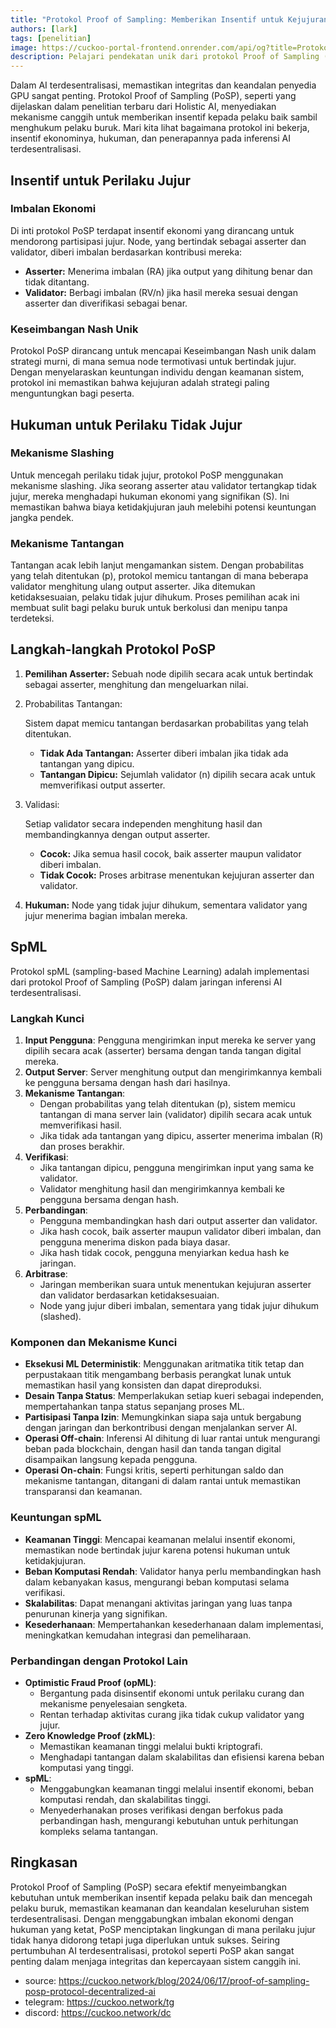```yaml
---
title: "Protokol Proof of Sampling: Memberikan Insentif untuk Kejujuran dan Menghukum Ketidakjujuran dalam Inferensi AI Terdesentralisasi"
authors: [lark]
tags: [penelitian]
image: https://cuckoo-portal-frontend.onrender.com/api/og?title=Protokol%20Proof%20of%20Sampling%3A%20Memberikan%20Insentif%20untuk%20Kejujuran%20dan%20Menghukum%20Ketidakjujuran%20dalam%20Inferensi%20AI%20Terdesentralisasi
description: Pelajari pendekatan unik dari protokol Proof of Sampling (PoSP) dalam memberikan insentif untuk perilaku jujur dan menghukum ketidakjujuran di antara penyedia GPU, memastikan keamanan dan keandalan sistem inferensi AI terdesentralisasi.
---
```


Dalam AI terdesentralisasi, memastikan integritas dan keandalan penyedia GPU sangat penting. Protokol Proof of Sampling (PoSP), seperti yang dijelaskan dalam penelitian terbaru dari Holistic AI, menyediakan mekanisme canggih untuk memberikan insentif kepada pelaku baik sambil menghukum pelaku buruk. Mari kita lihat bagaimana protokol ini bekerja, insentif ekonominya, hukuman, dan penerapannya pada inferensi AI terdesentralisasi.

## Insentif untuk Perilaku Jujur

### Imbalan Ekonomi

Di inti protokol PoSP terdapat insentif ekonomi yang dirancang untuk mendorong partisipasi jujur. Node, yang bertindak sebagai asserter dan validator, diberi imbalan berdasarkan kontribusi mereka:

- **Asserter:** Menerima imbalan (RA) jika output yang dihitung benar dan tidak ditantang.
- **Validator:** Berbagi imbalan (RV/n) jika hasil mereka sesuai dengan asserter dan diverifikasi sebagai benar.

### Keseimbangan Nash Unik

Protokol PoSP dirancang untuk mencapai Keseimbangan Nash unik dalam strategi murni, di mana semua node termotivasi untuk bertindak jujur. Dengan menyelaraskan keuntungan individu dengan keamanan sistem, protokol ini memastikan bahwa kejujuran adalah strategi paling menguntungkan bagi peserta.

## Hukuman untuk Perilaku Tidak Jujur

### Mekanisme Slashing

Untuk mencegah perilaku tidak jujur, protokol PoSP menggunakan mekanisme slashing. Jika seorang asserter atau validator tertangkap tidak jujur, mereka menghadapi hukuman ekonomi yang signifikan (S). Ini memastikan bahwa biaya ketidakjujuran jauh melebihi potensi keuntungan jangka pendek.

### Mekanisme Tantangan

Tantangan acak lebih lanjut mengamankan sistem. Dengan probabilitas yang telah ditentukan (p), protokol memicu tantangan di mana beberapa validator menghitung ulang output asserter. Jika ditemukan ketidaksesuaian, pelaku tidak jujur dihukum. Proses pemilihan acak ini membuat sulit bagi pelaku buruk untuk berkolusi dan menipu tanpa terdeteksi.

## Langkah-langkah Protokol PoSP

1. **Pemilihan Asserter:** Sebuah node dipilih secara acak untuk bertindak sebagai asserter, menghitung dan mengeluarkan nilai.

2. Probabilitas Tantangan:

    Sistem dapat memicu tantangan berdasarkan probabilitas yang telah ditentukan.

   - **Tidak Ada Tantangan:** Asserter diberi imbalan jika tidak ada tantangan yang dipicu.
   - **Tantangan Dipicu:** Sejumlah validator (n) dipilih secara acak untuk memverifikasi output asserter.

3. Validasi:

    Setiap validator secara independen menghitung hasil dan membandingkannya dengan output asserter.

   - **Cocok:** Jika semua hasil cocok, baik asserter maupun validator diberi imbalan.
   - **Tidak Cocok:** Proses arbitrase menentukan kejujuran asserter dan validator.

4. **Hukuman:** Node yang tidak jujur dihukum, sementara validator yang jujur menerima bagian imbalan mereka.

## SpML

Protokol spML (sampling-based Machine Learning) adalah implementasi dari protokol Proof of Sampling (PoSP) dalam jaringan inferensi AI terdesentralisasi.

### Langkah Kunci

1. **Input Pengguna**: Pengguna mengirimkan input mereka ke server yang dipilih secara acak (asserter) bersama dengan tanda tangan digital mereka.
2. **Output Server**: Server menghitung output dan mengirimkannya kembali ke pengguna bersama dengan hash dari hasilnya.
3. **Mekanisme Tantangan**:
   - Dengan probabilitas yang telah ditentukan (p), sistem memicu tantangan di mana server lain (validator) dipilih secara acak untuk memverifikasi hasil.
   - Jika tidak ada tantangan yang dipicu, asserter menerima imbalan (R) dan proses berakhir.
4. **Verifikasi**:
   - Jika tantangan dipicu, pengguna mengirimkan input yang sama ke validator.
   - Validator menghitung hasil dan mengirimkannya kembali ke pengguna bersama dengan hash.
5. **Perbandingan**:
   - Pengguna membandingkan hash dari output asserter dan validator.
   - Jika hash cocok, baik asserter maupun validator diberi imbalan, dan pengguna menerima diskon pada biaya dasar.
   - Jika hash tidak cocok, pengguna menyiarkan kedua hash ke jaringan.
6. **Arbitrase**:
   - Jaringan memberikan suara untuk menentukan kejujuran asserter dan validator berdasarkan ketidaksesuaian.
   - Node yang jujur diberi imbalan, sementara yang tidak jujur dihukum (slashed).

### Komponen dan Mekanisme Kunci
- **Eksekusi ML Deterministik**: Menggunakan aritmatika titik tetap dan perpustakaan titik mengambang berbasis perangkat lunak untuk memastikan hasil yang konsisten dan dapat direproduksi.
- **Desain Tanpa Status**: Memperlakukan setiap kueri sebagai independen, mempertahankan tanpa status sepanjang proses ML.
- **Partisipasi Tanpa Izin**: Memungkinkan siapa saja untuk bergabung dengan jaringan dan berkontribusi dengan menjalankan server AI.
- **Operasi Off-chain**: Inferensi AI dihitung di luar rantai untuk mengurangi beban pada blockchain, dengan hasil dan tanda tangan digital disampaikan langsung kepada pengguna.
- **Operasi On-chain**: Fungsi kritis, seperti perhitungan saldo dan mekanisme tantangan, ditangani di dalam rantai untuk memastikan transparansi dan keamanan.

### Keuntungan spML
- **Keamanan Tinggi**: Mencapai keamanan melalui insentif ekonomi, memastikan node bertindak jujur karena potensi hukuman untuk ketidakjujuran.
- **Beban Komputasi Rendah**: Validator hanya perlu membandingkan hash dalam kebanyakan kasus, mengurangi beban komputasi selama verifikasi.
- **Skalabilitas**: Dapat menangani aktivitas jaringan yang luas tanpa penurunan kinerja yang signifikan.
- **Kesederhanaan**: Mempertahankan kesederhanaan dalam implementasi, meningkatkan kemudahan integrasi dan pemeliharaan.

### Perbandingan dengan Protokol Lain
- **Optimistic Fraud Proof (opML)**:
  - Bergantung pada disinsentif ekonomi untuk perilaku curang dan mekanisme penyelesaian sengketa.
  - Rentan terhadap aktivitas curang jika tidak cukup validator yang jujur.
- **Zero Knowledge Proof (zkML)**:
  - Memastikan keamanan tinggi melalui bukti kriptografi.
  - Menghadapi tantangan dalam skalabilitas dan efisiensi karena beban komputasi yang tinggi.
- **spML**:
  - Menggabungkan keamanan tinggi melalui insentif ekonomi, beban komputasi rendah, dan skalabilitas tinggi.
  - Menyederhanakan proses verifikasi dengan berfokus pada perbandingan hash, mengurangi kebutuhan untuk perhitungan kompleks selama tantangan.

## Ringkasan

Protokol Proof of Sampling (PoSP) secara efektif menyeimbangkan kebutuhan untuk memberikan insentif kepada pelaku baik dan mencegah pelaku buruk, memastikan keamanan dan keandalan keseluruhan sistem terdesentralisasi. Dengan menggabungkan imbalan ekonomi dengan hukuman yang ketat, PoSP menciptakan lingkungan di mana perilaku jujur tidak hanya didorong tetapi juga diperlukan untuk sukses. Seiring pertumbuhan AI terdesentralisasi, protokol seperti PoSP akan sangat penting dalam menjaga integritas dan kepercayaan sistem canggih ini.

- source: https://cuckoo.network/blog/2024/06/17/proof-of-sampling-posp-protocol-decentralized-ai
- telegram: https://cuckoo.network/tg
- discord: https://cuckoo.network/dc
